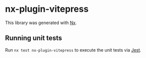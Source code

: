 # nx-plugin-vitepress

This library was generated with [Nx](https://nx.dev).

## Running unit tests

Run `nx test nx-plugin-vitepress` to execute the unit tests via [Jest](https://jestjs.io).

